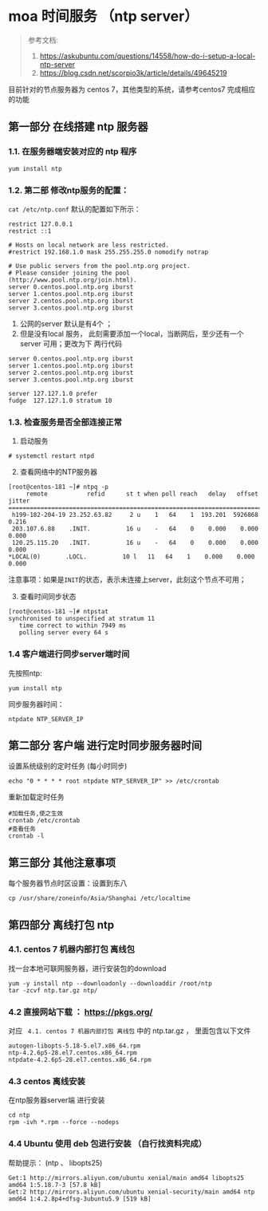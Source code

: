 # moa 时间服务 （ntp server）
> 参考文档:
> 1. https://askubuntu.com/questions/14558/how-do-i-setup-a-local-ntp-server
> 2. https://blog.csdn.net/scorpio3k/article/details/49645219

目前针对的节点服务器为 centos 7，其他类型的系统，请参考centos7 完成相应的功能

## 第一部分 在线搭建 ntp 服务器
### 1.1. 在服务器端安装对应的 ntp 程序
```
yum install ntp
```
### 1.2. 第二部 修改ntp服务的配置：
`cat /etc/ntp.conf` 默认的配置如下所示：
```
restrict 127.0.0.1
restrict ::1

# Hosts on local network are less restricted.
#restrict 192.168.1.0 mask 255.255.255.0 nomodify notrap

# Use public servers from the pool.ntp.org project.
# Please consider joining the pool (http://www.pool.ntp.org/join.html).
server 0.centos.pool.ntp.org iburst
server 1.centos.pool.ntp.org iburst
server 2.centos.pool.ntp.org iburst
server 3.centos.pool.ntp.org iburst
```
1. 公网的server 默认是有4个 ；
2. 但是没有local 服务， 此刻需要添加一个local，当断网后，至少还有一个server 可用；更改为下 两行代码


```
server 0.centos.pool.ntp.org iburst
server 1.centos.pool.ntp.org iburst
server 2.centos.pool.ntp.org iburst
server 3.centos.pool.ntp.org iburst

server 127.127.1.0 prefer
fudge  127.127.1.0 stratum 10
```

### 1.3. 检查服务是否全部连接正常
1. 启动服务
  ```
  # systemctl restart ntpd
  ```
2. 查看网络中的NTP服务器
  ```
  [root@centos-181 ~]# ntpq -p
       remote           refid      st t when poll reach   delay   offset  jitter
  ==============================================================================
   h199-182-204-19 23.252.63.82     2 u    1   64    1  193.201  5926868   0.216
   203.107.6.88    .INIT.          16 u    -   64    0    0.000    0.000   0.000
   120.25.115.20   .INIT.          16 u    -   64    0    0.000    0.000   0.000
  *LOCAL(0)       .LOCL.          10 l   11   64    1    0.000    0.000   0.000
  ```
  注意事项：如果是`INIT`的状态，表示未连接上server，此刻这个节点不可用；

3. 查看时间同步状态
  ```
  [root@centos-181 ~]# ntpstat
  synchronised to unspecified at stratum 11
     time correct to within 7949 ms
     polling server every 64 s
  ```

### 1.4 客户端进行同步server端时间
先按照ntp:
```
yum install ntp
```
同步服务器时间：
```
ntpdate NTP_SERVER_IP
```
## 第二部分 客户端 进行定时同步服务器时间
设置系统级别的定时任务 (每小时同步)
```
echo "0 * * * * root ntpdate NTP_SERVER_IP" >> /etc/crontab
```
重新加载定时任务
```
#加载任务,使之生效
crontab /etc/crontab
#查看任务
crontab -l
```
## 第三部分 其他注意事项

每个服务器节点时区设置：设置到东八
```
cp /usr/share/zoneinfo/Asia/Shanghai /etc/localtime
```

## 第四部分 离线打包 ntp
### 4.1. centos 7 机器内部打包 离线包
找一台本地可联网服务器，进行安装包的download
```
yum -y install ntp --downloadonly --downloaddir /root/ntp
tar -zcvf ntp.tar.gz ntp/
```
### 4.2 直接网站下载 ： https://pkgs.org/
对应 ` 4.1. centos 7 机器内部打包 离线包` 中的  ntp.tar.gz ， 里面包含以下文件
```
autogen-libopts-5.18-5.el7.x86_64.rpm
ntp-4.2.6p5-28.el7.centos.x86_64.rpm
ntpdate-4.2.6p5-28.el7.centos.x86_64.rpm
```

### 4.3 centos 离线安装
在ntp服务器server端 进行安装
```
cd ntp
rpm -ivh *.rpm --force --nodeps
```
### 4.4 Ubuntu 使用 deb 包进行安装 （自行找资料完成）
帮助提示： (ntp 、 libopts25)
```
Get:1 http://mirrors.aliyun.com/ubuntu xenial/main amd64 libopts25 amd64 1:5.18.7-3 [57.8 kB]
Get:2 http://mirrors.aliyun.com/ubuntu xenial-security/main amd64 ntp amd64 1:4.2.8p4+dfsg-3ubuntu5.9 [519 kB]
```
